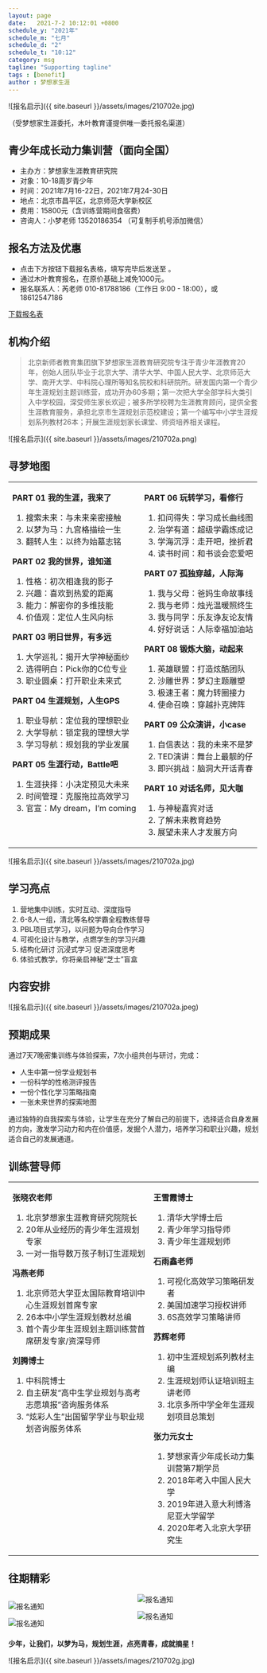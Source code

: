 ```yaml
---
layout: page
date:   2021-7-2 10:12:01 +0800
schedule_y: "2021年"
schedule_m: "七月"
schedule_d: "2"
schedule_t: "10:12"
category: msg
tagline: "Supporting tagline"
tags : [benefit]
author : 梦想家生涯
---
```


![报名启示]({{ site.baseurl }}/assets/images/210702e.jpg)

（受梦想家生涯委托，木叶教育谨提供唯一委托报名渠道）

## 青少年成长动力集训营（面向全国）

- 主办方：梦想家生涯教育研究院
- 对象：10-18周岁青少年
- 时间：2021年7月16-22日，2021年7月24-30日
- 地点：北京市昌平区，北京师范大学新校区
- 费用：15800元（含训练营期间食宿费）
- 咨询人：小梦老师 13520186354 （可复制手机号添加微信）

## 报名方法及优惠

- 点击下方按钮下载报名表格，填写完毕后发送至 <span class="contact_email"></span>。
- 通过木叶教育报名，在原价基础上减免1000元。
- 报名联系人：芮老师 010-81788186（工作日 9:00 - 18:00），或 18612547186

<span class="btn btn2" style="display: inline-block;">
	<a href="{{ site.baseurl }}/assets/报名表.docx">下载报名表</a>
</span>

## 机构介绍

> 北京新师者教育集团旗下梦想家生涯教育研究院专注于青少年涯教育20年，创始人团队毕业于北京大学、清华大学、中国人民大学、北京师范大学、南开大学、中科院心理所等知名院校和科研院所。研发国内第一个青少年生涯规划主题训练营，成功开办60多期；第一次把大学全部学科大类引入中学校园，深受师生家长欢迎；被多所学校聘为生涯教育顾问，提供全套生涯教育服务，承担北京市生涯规划示范校建设；第一个编写中小学生涯规划系列教材26本；开展生涯规划家长课堂、师资培养相关课程。

![报名启示]({{ site.baseurl }}/assets/images/210702a.png)

## 寻梦地图

<table>
	<tr>
		<td style="vertical-align: top;">
			<p><strong>PART 01 我的生涯，我来了</strong></p>
<ol>
	<li>搜索未来：与未来亲密接触</li>
	<li>以梦为马：九宫格描绘一生</li>
	<li>翻转人生：以终为始墓志铭</li>
</ol>

<p><strong>PART 02 我的世界，谁知道</strong></p>
<ol>
	<li>性格：初次相逢我的影子</li>
	<li>兴趣：喜欢到热爱的距离</li>
	<li>能力：解密你的多维技能</li>
	<li>价值观：定位人生风向标</li>
</ol>

<p><strong>PART 03 明日世界，有多远</strong></p>
<ol>
	<li>大学巡礼：揭开大学神秘面纱</li>
	<li>选得明白：Pick你的C位专业</li>
	<li>职业圆桌：打开职业未来式</li>
</ol>

<p><strong>PART 04 生涯规划，人生GPS</strong></p>
<ol>
	<li>职业导航：定位我的理想职业</li>
	<li>大学导航：锁定我的理想大学</li>
	<li>学习导航：规划我的学业发展</li>
</ol>

<p><strong>PART 05 生涯行动，Battle吧</strong></p>
<ol>
	<li>生涯抉择：小决定预见大未来</li>
	<li>时间管理：克服拖拉高效学习</li>
	<li>官宣：My dream，I’m coming</li>
</ol>
		</td>
		<td style="vertical-align: top;"><p><strong>PART 06 玩转学习，看修行</strong></p>
<ol>
	<li>扣问得失：学习成长曲线图</li>
	<li>治学有道：超级学霸炼成记</li>
	<li>学海沉浮：走开吧，挫折君</li>
	<li>读书时间：和书谈会恋爱吧</li>
</ol>

<p><strong>PART 07 孤独穿越，人际海</strong></p>
<ol>
	<li>我与父母：爸妈生命故事线</li>
	<li>我与老师：烛光温暖照终生</li>
	<li>我与同学：乐友诤友论友情</li>
	<li>好好说话：人际幸福加油站</li>
</ol>

<p><strong>PART 08 锻炼大脑，动起来</strong></p>
<ol>
	<li>英雄联盟：打造炫酷团队</li>
	<li>沙雕世界：梦幻主题雕塑</li>
	<li>极速王者：魔力转圈接力</li>
	<li>使命召唤：穿越扑克牌阵</li>
</ol>

<p><strong>PART 09 公众演讲，小case</strong></p>
<ol>
	<li>自信表达：我的未来不是梦</li>
	<li>TED演讲：舞台上最靓的仔</li>
	<li>即兴挑战：脑洞大开话青春</li>
</ol>

<p><strong>PART 10 对话名师，见大咖</strong></p>
<ol>
	<li>与神秘嘉宾对话</li>
	<li>了解未来教育趋势</li>
<li>展望未来人才发展方向</li>
</ol>
		</td>
	</tr>
</table>






![报名启示]({{ site.baseurl }}/assets/images/210702a.jpg)

## 学习亮点

1. 营地集中训练，实时互动、深度指导
2. 6-8人一组，清北等名校学霸全程教练督导
3. PBL项目式学习，以问题为导向合作学习
4. 可视化设计与教学，点燃学生的学习兴趣
5. 结构化研讨 沉浸式学习 促进深度思考
6. 体验式教学，你将亲启神秘“芝士”盲盒

## 内容安排

![报名启示]({{ site.baseurl }}/assets/images/210702a.jpeg)

## 预期成果

通过7天7晚密集训练与体验探索，7次小组共创与研讨，完成：

- 人生中第一份学业规划书
- 一份科学的性格测评报告
- 一份个性化学习策略指南
- 一张未来世界的探索地图

通过独特的自我探索与体验，让学生在充分了解自己的前提下，选择适合自身发展的方向，激发学习动力和内在价值感，发掘个人潜力，培养学习和职业兴趣，规划适合自己的发展通道。

## 训练营导师

<table>
	<tr>
		<td style="vertical-align: top;">
			<p><strong>张晓农老师</strong></p>
<ol>
	<li>北京梦想家生涯教育研究院院长</li>
	<li>20年从业经历的青少年生涯规划专家</li>
	<li>一对一指导数万孩子制订生涯规划</li>
</ol>

<p><strong>冯燕老师</strong></p>
<ol>
	<li>北京师范大学亚太国际教育培训中心生涯规划首席专家</li>
	<li>26本中小学生涯规划教材总编</li>
	<li>首个青少年生涯规划主题训练营首席研发专家/资深导师</li>
</ol>

<p><strong>刘腾博士</strong></p>
<ol>
	<li>中科院博士</li>
	<li>自主研发“高中生学业规划与高考志愿填报”咨询服务体系</li>
	<li>“炫彩人生”出国留学学业与职业规划咨询服务体系</li>
</ol>
		</td>
		<td style="vertical-align: top;">

<p><strong>王雪霞博士</strong></p>
<ol>
	<li>清华大学博士后</li>
	<li>青少年学习指导师</li>
	<li>青少年生涯规划师</li>
</ol><p><strong>石雨鑫老师</strong></p>
<ol>
	<li>可视化高效学习策略研发者</li>
	<li>美国加速学习授权讲师</li>
	<li>6S高效学习策略讲师</li>
</ol>

<p><strong>苏辉老师</strong></p>
<ol>
	<li>初中生涯规划系列教材主编</li>
	<li>生涯规划师认证培训班主讲老师</li>
	<li>北京多所中学全年生涯规划项目总策划</li>
</ol>

<p><strong>张力元女士</strong></p>
<ol>
	<li>梦想家青少年成长动力集训营第7期学员</li>
	<li>2018年考入中国人民大学</li>
	<li>2019年进入意大利博洛尼亚大学留学</li>
<li>2020年考入北京大学研究生</li>
</ol>
		</td>
	</tr>
</table>





## 往期精彩

<div style="column-count:2; column-gap:1rem">

<p><img src="{{ site.baseurl }}/assets/images/210702b.jpg" alt="报名通知" /></p>
<p><img src="{{ site.baseurl }}/assets/images/210702c.jpg" alt="报名通知" /></p>
<p><img src="{{ site.baseurl }}/assets/images/210702d.jpg" alt="报名通知" /></p>
<p><img src="{{ site.baseurl }}/assets/images/210702f.jpg" alt="报名通知" /></p>

</div>

**少年，让我们，以梦为马，规划生涯，点亮青春，成就摘星！**

![报名启示]({{ site.baseurl }}/assets/images/210702g.jpg)
